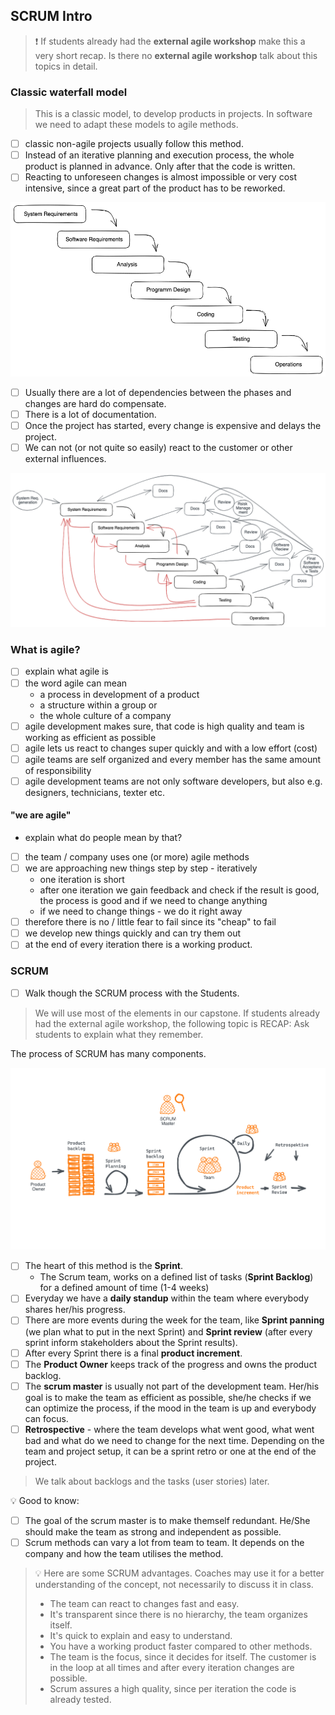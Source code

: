 ## SCRUM Intro

> ❗️ If students already had the **external agile workshop** make this a very short recap. Is there no **external agile workshop** talk about this topics in detail.

### Classic waterfall model

> This is a classic model, to develop products in projects. In software we need to adapt these models to agile methods.

- [ ] classic non-agile projects usually follow this method.
- [ ] Instead of an iterative planning and execution process, the whole product is planned in advance. Only after that the code is written.
- [ ] Reacting to unforeseen changes is almost impossible or very cost intensive, since a great part of the product has to be reworked.

![Wasserfall](agile&ScrumSlides/assets/Waterfall.png)

- [ ] Usually there are a lot of dependencies between the phases and changes are hard do compensate.
- [ ] There is a lot of documentation.
- [ ] Once the project has started, every change is expensive and delays the project.
- [ ] We can not (or not quite so easily) react to the customer or other external influences.

![Wasserfall](agile&ScrumSlides/assets/Waterfall-real.png)

### What is agile?

- [ ] explain what agile is
- [ ] the word agile can mean
  - a process in development of a product
  - a structure within a group or
  - the whole culture of a company
- [ ] agile development makes sure, that code is high quality and team is working as efficient as possible
- [ ] agile lets us react to changes super quickly and with a low effort (cost)
- [ ] agile teams are self organized and every member has the same amount of responsibility
- [ ] agile development teams are not only software developers, but also e.g. designers, technicians, texter etc.

#### "we are agile"

- explain what do people mean by that?
- [ ] the team / company uses one (or more) agile methods
- [ ] we are approaching new things step by step - iteratively
  - one iteration is short
  - after one iteration we gain feedback and check if the result is good, the process is good and if we need to change anything
  - if we need to change things - we do it right away
- [ ] therefore there is no / little fear to fail since its "cheap" to fail
- [ ] we develop new things quickly and can try them out
- [ ] at the end of every iteration there is a working product.

### SCRUM

- [ ] Walk though the SCRUM process with the Students.

> We will use most of the elements in our capstone.
> If students already had the external agile workshop, the following topic is RECAP:
> Ask students to explain what they remember.

The process of SCRUM has many components.

![SCRUM](agile&ScrumSlides/assets/SCRUM.png)

- [ ] The heart of this method is the **Sprint**.
  - The Scrum team, works on a defined list of tasks (**Sprint Backlog**) for a defined amount of time (1-4 weeks)
- [ ] Everyday we have a **daily standup** within the team where everybody shares her/his progress.
- [ ] There are more events during the week for the team, like **Sprint panning** (we plan what to put in the next Sprint) and **Sprint review** (after every sprint inform stakeholders about the Sprint results).
- [ ] After every Sprint there is a final **product increment**.
- [ ] The **Product Owner** keeps track of the progress and owns the product backlog.
- [ ] The **scrum master** is usually not part of the development team. Her/his goal is to make the team as efficient as possible, she/he checks if we can optimize the process, if the mood in the team is up and everybody can focus.
- [ ] **Retrospective** - where the team develops what went good, what went bad and what do we need to change for the next time. Depending on the team and project setup, it can be a sprint retro or one at the end of the project.

> We talk about backlogs and the tasks (user stories) later.

💡 Good to know:

- [ ] The goal of the scrum master is to make themself redundant. He/She should make the team as strong and independent as possible.
- [ ] Scrum methods can vary a lot from team to team. It depends on the company and how the team utilises the method.

> 💡 Here are some SCRUM advantages. Coaches may use it for a better understanding of the concept, not necessarily to discuss it in class.
>
> - The team can react to changes fast and easy.
> - It's transparent since there is no hierarchy, the team organizes itself.
> - It's quick to explain and easy to understand.
> - You have a working product faster compared to other methods.
> - The team is the focus, since it decides for itself. The customer is in the loop at all times and after every iteration changes are possible.
> - Scrum assures a high quality, since per iteration the code is already tested.
